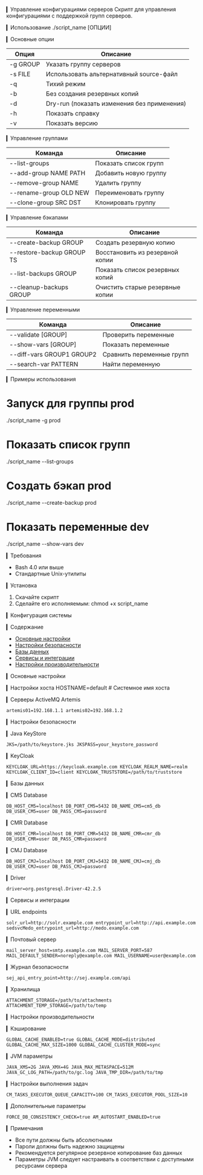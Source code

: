 ▎Управление конфигурациями серверов
Скрипт для управления конфигурациями с поддержкой групп серверов.

▎Использование
./script_name [ОПЦИИ]

▎Основные опции

| Опция | Описание |
|-------|----------|
| -g GROUP | Указать группу серверов |
| -s FILE | Использовать альтернативный source-файл |
| -q | Тихий режим |
| -b | Без создания резервных копий |
| -d | Dry-run (показать изменения без применения) |
| -h | Показать справку |
| -v | Показать версию |

▎Управление группами

| Команда | Описание |
|---------|----------|
| --list-groups | Показать список групп |
| --add-group NAME PATH | Добавить новую группу |
| --remove-group NAME | Удалить группу |
| --rename-group OLD NEW | Переименовать группу |
| --clone-group SRC DST | Клонировать группу |

▎Управление бэкапами

| Команда | Описание |
|---------|----------|
| --create-backup GROUP | Создать резервную копию |
| --restore-backup GROUP TS | Восстановить из резервной копии |
| --list-backups GROUP | Показать список резервных копий |
| --cleanup-backups GROUP | Очистить старые резервные копии |

▎Управление переменными

| Команда | Описание |
|---------|----------|
| --validate [GROUP] | Проверить переменные |
| --show-vars [GROUP] | Показать переменные |
| --diff-vars GROUP1 GROUP2 | Сравнить переменные групп |
| --search-var PATTERN | Найти переменную |

▎Примеры использования
# Запуск для группы prod
./script_name -g prod

# Показать список групп
./script_name --list-groups

# Создать бэкап prod
./script_name --create-backup prod

# Показать переменные dev
./script_name --show-vars dev


▎Требования
- Bash 4.0 или выше
- Стандартные Unix-утилиты

▎Установка
1. Скачайте скрипт
2. Сделайте его исполняемым:
   chmod +x script_name

▎Конфигурация системы

▎Содержание
- [Основные настройки](#основные-настройки)
- [Настройки безопасности](#настройки-безопасности)
- [Базы данных](#базы-данных)
- [Сервисы и интеграции](#сервисы-и-интеграции)
- [Настройки производительности](#настройки-производительности)

▎Основные настройки

▎Настройки хоста
HOSTNAME=default  # Системное имя хоста


▎Серверы ActiveMQ Artemis

`artemis01=192.168.1.1
artemis02=192.168.1.2
`

▎Настройки безопасности

▎Java KeyStore

`JKS=/path/to/keystore.jks
JKSPASS=your_keystore_password`


▎KeyCloak

`KEYCLOAK_URL=https://keycloak.example.com
KEYCLOAK_REALM_NAME=realm
KEYCLOAK_CLIENT_ID=client
KEYCLOAK_TRUSTSTORE=/path/to/truststore`


▎Базы данных

▎CM5 Database

`DB_HOST_CM5=localhost
DB_PORT_CM5=5432
DB_NAME_CM5=cm5_db
DB_USER_CM5=user
DB_PASS_CM5=password`


▎CMR Database

`DB_HOST_CMR=localhost
DB_PORT_CMR=5432
DB_NAME_CMR=cmr_db
DB_USER_CMR=user
DB_PASS_CMR=password`


▎CMJ Database

`DB_HOST_CMJ=localhost
DB_PORT_CMJ=5432
DB_NAME_CMJ=cmj_db
DB_USER_CMJ=user
DB_PASS_CMJ=password`


▎Driver

`driver=org.postgresql.Driver-42.2.5
`

▎Сервисы и интеграции

▎URL endpoints

`solr_url=http://solr.example.com
entrypoint_url=http://api.example.com
sedsvcMedo_entrypoint_url=http://medo.example.com
`

▎Почтовый сервер

`mail_server_host=smtp.example.com
MAIL_SERVER_PORT=587
MAIL_DEFAULT_SENDER=noreply@example.com
MAIL_USERNAME=user@example.com`


▎Журнал безопасности

`sej_api_entry_point=http://sej.example.com/api
`

▎Хранилища

`ATTACHMENT_STORAGE=/path/to/attachments
ATTACHMENT_TEMP_STORAGE=/path/to/temp`


▎Настройки производительности

▎Кэширование

`GLOBAL_CACHE_ENABLED=true
GLOBAL_CACHE_MODE=distributed
GLOBAL_CACHE_MAX_SIZE=1000
GLOBAL_CACHE_CLUSTER_MODE=sync`


▎JVM параметры

`JAVA_XMS=2G
JAVA_XMX=4G
JAVA_MAX_METASPACE=512M
JAVA_GC_LOG_PATH=/path/to/gc.log
JAVA_TMP_DIR=/path/to/tmp`


▎Настройки выполнения задач

`
CM_TASKS_EXECUTOR_QUEUE_CAPACITY=100
CM_TASKS_EXECUTOR_POOL_SIZE=10
`

▎Дополнительные параметры

`FORCE_DB_CONSISTENCY_CHECK=true
AM_AUTOSTART_ENABLED=true`


▎Примечания

- Все пути должны быть абсолютными
- Пароли должны быть надежно защищены
- Рекомендуется регулярное резервное копирование баз данных
- Параметры JVM следует настраивать в соответствии с доступными ресурсами сервера